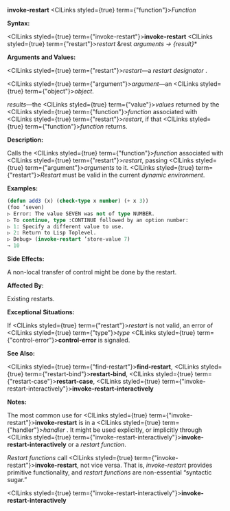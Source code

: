 **invoke-restart** <ClLinks styled={true} term={"function"}><i>Function</i></ClLinks> 



**Syntax:** 



<ClLinks styled={true} term={"invoke-restart"}><b>invoke-restart</b></ClLinks> <ClLinks styled={true} term={"restart"}><i>restart</i></ClLinks> &amp;rest *arguments → \{result\}*\* 







 



 



**Arguments and Values:** 



<ClLinks styled={true} term={"restart"}><i>restart</i></ClLinks>—a *restart designator* . 



<ClLinks styled={true} term={"argument"}><i>argument</i></ClLinks>—an <ClLinks styled={true} term={"object"}><i>object</i></ClLinks>. 



*results*—the <ClLinks styled={true} term={"value"}><i>values</i></ClLinks> returned by the <ClLinks styled={true} term={"function"}><i>function</i></ClLinks> associated with <ClLinks styled={true} term={"restart"}><i>restart</i></ClLinks>, if that <ClLinks styled={true} term={"function"}><i>function</i></ClLinks> returns. 



**Description:** 



Calls the <ClLinks styled={true} term={"function"}><i>function</i></ClLinks> associated with <ClLinks styled={true} term={"restart"}><i>restart</i></ClLinks>, passing <ClLinks styled={true} term={"argument"}><i>arguments</i></ClLinks> to it. <ClLinks styled={true} term={"restart"}><i>Restart</i></ClLinks> must be valid in the current *dynamic environment*. 



**Examples:**
```lisp
(defun add3 (x) (check-type x number) (+ x 3)) 
(foo ’seven) 
▷ Error: The value SEVEN was not of type NUMBER. 
▷ To continue, type :CONTINUE followed by an option number: 
▷ 1: Specify a different value to use. 
▷ 2: Return to Lisp Toplevel. 
▷ Debug> (invoke-restart ’store-value 7) 
→ 10 
```
**Side Effects:** 



A non-local transfer of control might be done by the restart. 



**Affected By:** 



Existing restarts. 



**Exceptional Situations:** 



If <ClLinks styled={true} term={"restart"}><i>restart</i></ClLinks> is not valid, an error of <ClLinks styled={true} term={"type"}><i>type</i></ClLinks> <ClLinks styled={true} term={"control-error"}><b>control-error</b></ClLinks> is signaled. 



**See Also:** 



<ClLinks styled={true} term={"find-restart"}><b>find-restart</b></ClLinks>, <ClLinks styled={true} term={"restart-bind"}><b>restart-bind</b></ClLinks>, <ClLinks styled={true} term={"restart-case"}><b>restart-case</b></ClLinks>, <ClLinks styled={true} term={"invoke-restart-interactively"}><b>invoke-restart-interactively</b></ClLinks> 



**Notes:** 



The most common use for <ClLinks styled={true} term={"invoke-restart"}><b>invoke-restart</b></ClLinks> is in a <ClLinks styled={true} term={"handler"}><i>handler</i></ClLinks> . It might be used explicitly, or implicitly through <ClLinks styled={true} term={"invoke-restart-interactively"}><b>invoke-restart-interactively</b></ClLinks> or a *restart function*. 



*Restart functions* call <ClLinks styled={true} term={"invoke-restart"}><b>invoke-restart</b></ClLinks>, not vice versa. That is, *invoke-restart* provides primitive functionality, and *restart functions* are non-essential “syntactic sugar.” 







 



 



<ClLinks styled={true} term={"invoke-restart-interactively"}><b>invoke-restart-interactively</b></ClLinks> 



